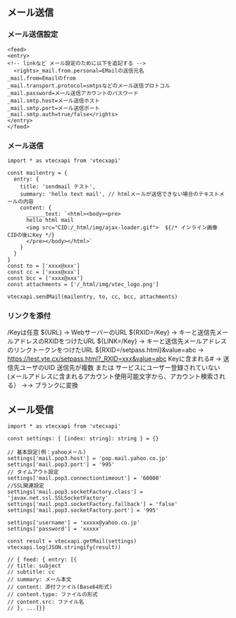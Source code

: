 ## メール送信
### メール送信設定
```xml: property.xml
<feed>
<entry>
<!-- linkなど メール設定のために以下を追記する -->
  <rights>_mail.from.personal=EMailの送信元名
_mail.from=Emailのfrom
_mail.transport.protocol=smtpsなどのメール送信プロトコル
_mail.password=メール送信アカウントのパスワード
_mail.smtp.host=メール送信ホスト
_mail.smtp.port=メール送信ポート
_mail.smtp.auth=true/false</rights>
</entry>
</feed>
```
### メール送信
```tsx: /server/sendmail.tsx
import * as vtecxapi from 'vtecxapi'

const mailentry = {
  entry: {
    title: 'sendmail テスト',
    summary: 'hello text mail', // htmlメールが送信できない場合のテキストメールの内容
    content: {
      ______text: `<html><body><pre>
      hello html mail
      <img src="CID:/_html/img/ajax-loader.gif">  ${/* インライン画像　CIDの後にKey */}
      </pre></body></html>`
    }
  }
}
const to = ['xxxx@xxx']
const cc = ['xxxx@xxx']
const bcc = ['xxxx@xxx']
const attachments = ['/_html/img/vtec_logo.png']

vtecxapi.sendMail(mailentry, to, cc, bcc, attachments)
```
### リンクを添付
/Keyは任意
${URL} → WebサーバーのURL
${RXID=/Key} → キーと送信先メールアドレスのRXIDをつけたURL
${LINK=/Key} → キーと送信先メールアドレスのリンクトークンをつけたURL
${RXID=/setpass.html}&value=abc → https://test.vte.cx/setpass.html?_RXID=xxx&value=abc
Keyに含まれる# → 送信先ユーザのUID
送信先が複数 または サービスにユーザー登録されていない (メールアドレスに含まれるアカウント使用可能文字から、アカウント検索される） →→ ブランクに変換
## メール受信
```ts: //server/getmail.ts
import * as vtecxapi from 'vtecxapi'

const settings: { [index: string]: string } = {}

// 基本設定(例：yahooメール)
settings['mail.pop3.host'] = 'pop.mail.yahoo.co.jp'
settings['mail.pop3.port'] = '995'
// タイムアウト設定
settings['mail.pop3.connectiontimeout'] = '60000'
//SSL関連設定
settings['mail.pop3.socketFactory.class'] = 'javax.net.ssl.SSLSocketFactory'
settings['mail.pop3.socketFactory.fallback'] = 'false'
settings['mail.pop3.socketFactory.port'] = '995'

settings['username'] = 'xxxxx@yahoo.co.jp'
settings['password'] = 'xxxxx'

const result = vtecxapi.getMail(settings)
vtecxapi.log(JSON.stringify(result))

// { feed: { entry: [{
// title: subject
// subtitle: cc
// summary: メール本文
// content: 添付ファイル(Base64形式)
// content.type: ファイルの形式
// content.src: ファイル名
// }, ...]}}
```

